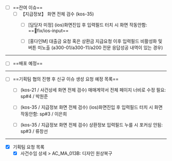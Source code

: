 - [ ] ==잔여 이슈==
	- [ ] 【지급정보】 화면 전체 검수 (kos-35)
		- [ ] [담당자 미정] (ios)화면진입 후 입력필드 터치 시 화면 작동안함: ==fix/ios-input==
		- [ ] [홍다인M] 대출금 요청 혹은 상환금 지급요청 이후 입력필드 비활성화 및 버튼 미노출 (a300-01/a300-11/a200 전문 응답성공 내역이 있는 경우)

 
***


- [ ] ==배포 예정==


***


- [ ] ==기획팀 협의 진행 후 신규 이슈 생성 요청 예정 목록==
	- [ ] (kos-21 / 사건상세 화면 전체 검수) 매매계약서 전체 페이지 너비로 수정 필요: sp#4 / 박원준
	- [ ] (kos-35 / 지급정보 화면 전체 검수) (ios)화면진입 후 입력필드 터치 시 화면 작동안함: sp#3 / 이은희
	- [ ] (kos-35 / 지급정보 화면 전체 검수) 상환정보 입력필드 누를 시 포커싱 안됨: sp#3 / 류창선


***


- [x] 기획팀 요청 목록
	- [x] 사건수임 상세 > AC_MA_013B: 디자인 원상복구